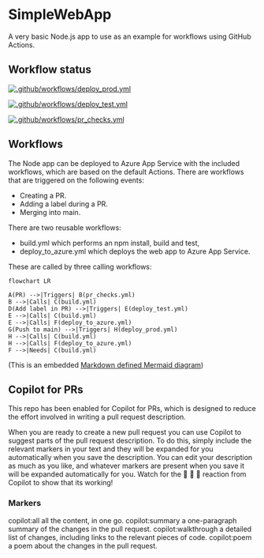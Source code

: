# SimpleWebApp
A very basic Node.js app to use as an example for workflows using GitHub Actions.

## Workflow status
[![.github/workflows/deploy_prod.yml](https://github.com/gidavies/SimpleWebApp/actions/workflows/deploy_prod.yml/badge.svg)](https://github.com/gidavies/SimpleWebApp/actions/workflows/deploy_prod.yml)

[![.github/workflows/deploy_test.yml](https://github.com/gidavies/SimpleWebApp/actions/workflows/deploy_test.yml/badge.svg)](https://github.com/gidavies/SimpleWebApp/actions/workflows/deploy_test.yml)

[![.github/workflows/pr_checks.yml](https://github.com/gidavies/SimpleWebApp/actions/workflows/pr_checks.yml/badge.svg)](https://github.com/gidavies/SimpleWebApp/actions/workflows/pr_checks.yml)

## Workflows

The Node app can be deployed to Azure App Service with the included workflows, which are based on the default Actions. There are workflows that are triggered on the following events:
- Creating a PR.
- Adding a label during a PR.
- Merging into main.

There are two reusable workflows:
- build.yml which performs an npm install, build and test,
- deploy_to_azure.yml which deploys the web app to Azure App Service.

These are called by three calling workflows:

```mermaid
flowchart LR

A(PR) -->|Triggers| B(pr_checks.yml)
B -->|Calls| C(build.yml)
D(Add label in PR) -->|Triggers| E(deploy_test.yml)
E -->|Calls| C(build.yml)
E -->|Calls| F(deploy_to_azure.yml)
G(Push to main) -->|Triggers| H(deploy_prod.yml)
H -->|Calls| C(build.yml)
H -->|Calls| F(deploy_to_azure.yml)
F -->|Needs| C(build.yml)
```
(This is an embedded [Markdown defined Mermaid diagram](https://github.blog/2022-02-14-include-diagrams-markdown-files-mermaid/))

## Copilot for PRs

This repo has been enabled for Copilot for PRs, which is designed to reduce the effort involved in writing a pull request description. 

When you are ready to create a new pull request you can use Copilot to suggest parts of the pull request description. To do this, simply include the relevant markers in your text and they will be expanded for you automatically when you save the description. You can edit your description as much as you like, and whatever markers are present when you save it will be expanded automatically for you. Watch for the 👀 :eyes: 👀 reaction from Copilot to show that its working!

### Markers
copilot:all all the content, in one go.
copilot:summary a one-paragraph summary of the changes in the pull request.
copilot:walkthrough a detailed list of changes, including links to the relevant pieces of code.
copilot:poem a poem about the changes in the pull request.